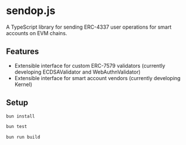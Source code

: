 # sendop.js

A TypeScript library for sending ERC-4337 user operations for smart accounts on EVM chains.

## Features

- Extensible interface for custom ERC-7579 validators (currently developing ECDSAValidator and WebAuthnValidator)
- Extensible interface for smart account vendors (currently developing Kernel)

## Setup

```bash
bun install

bun test

bun run build
```
